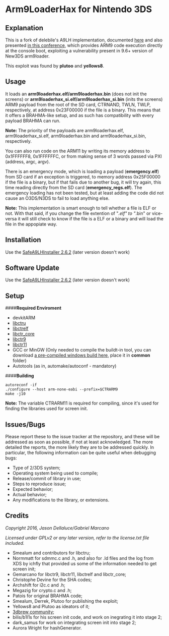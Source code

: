 # Arm9LoaderHax for Nintendo 3DS

## Explanation

This is a fork of delebile's A9LH implementation, documented [here](http://3dbrew.org/wiki/3DS_System_Flaws) and also presented [in this conference](https://media.ccc.de/v/32c3-7240-console_hacking), which provides ARM9 code execution directly at the console boot, exploiting a vulnerability present in 9.6+ version of New3DS arm9loader.

This exploit was found by **plutoo** and **yellows8**.

## Usage

It loads an **arm9loaderhax.elf/arm9loaderhax.bin** (does not init the screens) or **arm9loaderhax_si.elf/arm9loaderhax_si.bin** (inits the screens) ARM9 payload from the root of the SD card, CTRNAND, TWLN, TWLP, respectively, at address 0x23F00000 if the file is a binary.
This means that it offers a BRAHMA-like setup, and as such has compatibility with every payload BRAHMA can run.

**Note:** The priority of the payloads are arm9loaderhax.elf, arm9loaderhax_si.elf, arm9loaderhax.bin and arm9loaderhax_si.bin, respectively.

You can also run code on the ARM11 by writing its memory address to 0x1FFFFFF8, 0x1FFFFFFC, or from making sense of 3 words passed via PXI (address, argc, argv).

There is an emergency mode, which is loading a payload (**emergency.elf**) from SD card if an exception is triggered, to memory address 0x25F00000 if the file is a binary, but if that fails due to another bug, it will try again, this time reading directly from the SD card (**emergency_regs.elf**).
The emergency loading has not been tested, but at least adding the code did not cause an O3DS/N3DS to fail to load anything else.

**Note:** This implementation is smart enough to tell whether a file is ELF or not. With that said, if you change the file extention of "*.elf" to "*.bin" or vice-versa it will still check to know if the file is a ELF or a binary and will load the file in the appopiate way.

## Installation

Use the [SafeA9LHInstaller 2.6.2](https://github.com/AuroraWright/SafeA9LHInstaller/releases/tag/v2.6.2) (later version doesn't work)

## Software Update

Use the [SafeA9LHInstaller 2.6.2](https://github.com/AuroraWright/SafeA9LHInstaller/releases/tag/v2.6.2) (later version doesn't work)


## Setup

####**Required Enviroment**

* devkitARM
* [libctru](https://github.com/smealum/ctrulib)
* [libctrelf](https://github.com/gemarcano/libctrelf)
* [libctr_core](https://github.com/gemarcano/libctr_core)
* [libctr9](https://github.com/gemarcano/libctr9)
* [libctr11](https://github.com/gemarcano/libctr11)
* GCC or MinGW (Only needed to compile the buildt-in tool, you can download [a pre-compiled windows build here](https://mega.nz/#!j0RkxLjb!4Am-3yDAR9g4VDxY93pWhXVYNDiylSW1cKJntOLfDWU), place it in **common** folder)
* Autotools (as in, automake/autoconf - mandatory)

####**Building**

```
autoreconf -if
./configure --host arm-none-eabi --prefix=$CTRARM9
make -j10
```

**Note:** The variable CTRARM11 is required for compiling, since it's used for finding the libraries used for screen init.

## Issues/Bugs

Please report these to the issue tracker at the repository, and these will be addressed as soon as possible, if not at least acknowledged. The more detailed the reports, the more likely they are to be addressed quickly.
In particular, the following information can be quite useful when debugging bugs:

 - Type of 2/3DS system;
 - Operating system being used to compile;
 - Release/commit of library in use;
 - Steps to reproduce issue;
 - Expected behavior;
 - Actual behavior;
 - Any modifications to the library, or extensions.


## Credits

*Copyright 2016, Jason Dellaluce/Gabriel Marcano*


*Licensed under GPLv2 or any later version, refer to the license.txt file included.*

* Smealum and contributors for libctru;
* Normmatt for sdmmc.c and .h, and also for .ld files and the log from XDS by ichfly that provided us some of the information needed to get screen init;
* Gemarcano for libctr9, libctr11, libctrelf and libctr_core;
* Christophe Devine for the SHA codes;
* Archshift for i2c.c and .h;
* Megazig for crypto.c and .h;
* Patois for original BRAHMA code;
* Smealum, Derrek, Plutoo for publishing the exploit;
* Yellows8 and Plutoo as ideators of it;
* [3dbrew community](http://3dbrew.org/);
* bilis/b1l1s for his screen init code, and work on inegrating it into stage 2;
* dark_samus for work on integrating screen init into stage 2;
* Aurora Wright for hashGenerator.
